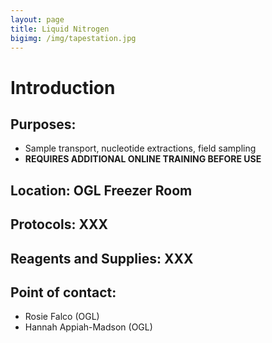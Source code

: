 ```yaml
---
layout: page
title: Liquid Nitrogen
bigimg: /img/tapestation.jpg
---
```

# Introduction

## Purposes:
- Sample transport, nucleotide extractions, field sampling
- **REQUIRES ADDITIONAL ONLINE TRAINING BEFORE USE**

## Location: OGL Freezer Room

## Protocols: XXX

## Reagents and Supplies: XXX

## Point of contact: 
- Rosie Falco (OGL)
- Hannah Appiah-Madson (OGL)

